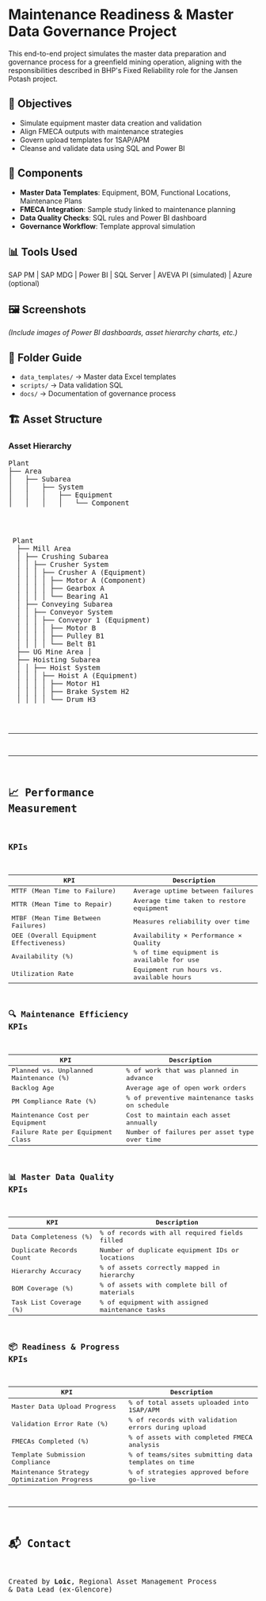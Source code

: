 # Maintenance Readiness & Master Data Governance Project

This end-to-end project simulates the master data preparation and governance process for a greenfield mining operation, aligning with the responsibilities described in BHP's Fixed Reliability role for the Jansen Potash project.

## 🚀 Objectives
- Simulate equipment master data creation and validation
- Align FMECA outputs with maintenance strategies
- Govern upload templates for 1SAP/APM
- Cleanse and validate data using SQL and Power BI

## 🧩 Components
- **Master Data Templates**: Equipment, BOM, Functional Locations, Maintenance Plans
- **FMECA Integration**: Sample study linked to maintenance planning
- **Data Quality Checks**: SQL rules and Power BI dashboard
- **Governance Workflow**: Template approval simulation

## 📊 Tools Used
SAP PM | SAP MDG | Power BI | SQL Server | AVEVA PI (simulated) | Azure (optional)

## 🖼️ Screenshots
*(Include images of Power BI dashboards, asset hierarchy charts, etc.)*

## 📂 Folder Guide
- `data_templates/` → Master data Excel templates
- `scripts/` → Data validation SQL
- `docs/` → Documentation of governance process

## 🏗️ Asset Structure
### Asset Hierarchy

<pre>
Plant
├── Area
│   ├── Subarea
│   │   ├── System
│   │   │   ├── Equipment
│   │   │   │   └── Component
<pre> 
  
<pre> Plant 
  ├── Mill Area 
  │ ├── Crushing Subarea 
  │ │ ├── Crusher System 
  │ │ │ ├── Crusher A (Equipment) 
  │ │ │ │ ├── Motor A (Component) 
  │ │ │ │ ├── Gearbox A 
  │ │ │ │ └── Bearing A1 
  │ ├── Conveying Subarea 
  │ │ ├── Conveyor System 
  │ │ │ ├── Conveyor 1 (Equipment) 
  │ │ │ │ ├── Motor B 
  │ │ │ │ ├── Pulley B1 
  │ │ │ │ └── Belt B1 
  ├── UG Mine Area │ 
  ├── Hoisting Subarea 
  │ │ ├── Hoist System 
  │ │ │ ├── Hoist A (Equipment) 
  │ │ │ │ ├── Motor H1 
  │ │ │ │ ├── Brake System H2 
  │ │ │ │ └── Drum H3 
</pre>

---
---


## 📈 Performance Measurement
### KPIs

| KPI                            | Description                                      |
|--------------------------------|--------------------------------------------------|
| MTTF (Mean Time to Failure)    | Average uptime between failures                 |
| MTTR (Mean Time to Repair)     | Average time taken to restore equipment         |
| MTBF (Mean Time Between Failures) | Measures reliability over time              |
| OEE (Overall Equipment Effectiveness) | Availability × Performance × Quality   |
| Availability (%)               | % of time equipment is available for use        |
| Utilization Rate               | Equipment run hours vs. available hours         |

### 🔍 Maintenance Efficiency KPIs

| KPI                                  | Description                                         |
|--------------------------------------|-----------------------------------------------------|
| Planned vs. Unplanned Maintenance (%)| % of work that was planned in advance               |
| Backlog Age                          | Average age of open work orders                     |
| PM Compliance Rate (%)               | % of preventive maintenance tasks on schedule       |
| Maintenance Cost per Equipment       | Cost to maintain each asset annually                |
| Failure Rate per Equipment Class     | Number of failures per asset type over time         |

### 📊 Master Data Quality KPIs

| KPI                      | Description                                          |
|--------------------------|------------------------------------------------------|
| Data Completeness (%)    | % of records with all required fields filled         |
| Duplicate Records Count  | Number of duplicate equipment IDs or locations       |
| Hierarchy Accuracy       | % of assets correctly mapped in hierarchy            |
| BOM Coverage (%)         | % of assets with complete bill of materials          |
| Task List Coverage (%)   | % of equipment with assigned maintenance tasks       |

### 📦 Readiness & Progress KPIs

| KPI                                   | Description                                           |
|---------------------------------------|-------------------------------------------------------|
| Master Data Upload Progress           | % of total assets uploaded into 1SAP/APM              |
| Validation Error Rate (%)             | % of records with validation errors during upload     |
| FMECAs Completed (%)                  | % of assets with completed FMECA analysis             |
| Template Submission Compliance        | % of teams/sites submitting data templates on time    |
| Maintenance Strategy Optimization Progress | % of strategies approved before go-live         |

---


## 📬 Contact

Created by **Loic**, Regional Asset Management Process & Data Lead (ex-Glencore)
